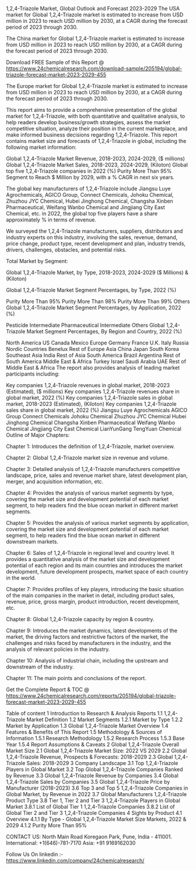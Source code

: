 1,2,4-Triazole Market, Global Outlook and Forecast 2023-2029
The USA market for Global 1,2,4-Triazole market is estimated to increase from USD million in 2023 to reach USD million by 2030, at a CAGR during the forecast period of 2023 through 2030.

The China market for Global 1,2,4-Triazole market is estimated to increase from USD million in 2023 to reach USD million by 2030, at a CAGR during the forecast period of 2023 through 2030.

Download FREE Sample of this Report @ https://www.24chemicalresearch.com/download-sample/205194/global-triazole-forecast-market-2023-2029-455

The Europe market for Global 1,2,4-Triazole market is estimated to increase from USD million in 2023 to reach USD million by 2030, at a CAGR during the forecast period of 2023 through 2030.

This report aims to provide a comprehensive presentation of the global market for 1,2,4-Triazole, with both quantitative and qualitative analysis, to help readers develop business/growth strategies, assess the market competitive situation, analyze their position in the current marketplace, and make informed business decisions regarding 1,2,4-Triazole. This report contains market size and forecasts of 1,2,4-Triazole in global, including the following market information:

Global 1,2,4-Triazole Market Revenue, 2018-2023, 2024-2029, ($ millions)
Global 1,2,4-Triazole Market Sales, 2018-2023, 2024-2029, (Kiloton)
Global top five 1,2,4-Triazole companies in 2022 (%)
Purity More Than 95% Segment to Reach $ Million by 2029, with a % CAGR in next six years.

The global key manufacturers of 1,2,4-Triazole include Jiangsu Luye Agrochemicals, AGICO Group, Connect Chemicals, Johoku Chemical, Zhuzhou JYC Chemical, Hubei Jinghong Chemical, Changsha Xinben Pharmaceutical, Weifang Wanbo Chemical and Jingjiang City East Chemical, etc. in 2022, the global top five players have a share approximately % in terms of revenue.

We surveyed the 1,2,4-Triazole manufacturers, suppliers, distributors and industry experts on this industry, involving the sales, revenue, demand, price change, product type, recent development and plan, industry trends, drivers, challenges, obstacles, and potential risks.

Total Market by Segment:

Global 1,2,4-Triazole Market, by Type, 2018-2023, 2024-2029 ($ Millions) & (Kiloton)

Global 1,2,4-Triazole Market Segment Percentages, by Type, 2022 (%)

Purity More Than 95%
Purity More Than 98%
Purity More Than 99%
Others
Global 1,2,4-Triazole Market Segment Percentages, by Application, 2022 (%)

Pesticide Intermediate
Pharmaceutical Intermediate
Others
Global 1,2,4-Triazole Market Segment Percentages, By Region and Country, 2022 (%)

North America
US
Canada
Mexico
Europe
Germany
France
U.K.
Italy
Russia
Nordic Countries
Benelux
Rest of Europe
Asia
China
Japan
South Korea
Southeast Asia
India
Rest of Asia
South America
Brazil
Argentina
Rest of South America
Middle East & Africa
Turkey
Israel
Saudi Arabia
UAE
Rest of Middle East & Africa
The report also provides analysis of leading market participants including:

Key companies 1,2,4-Triazole revenues in global market, 2018-2023 (Estimated), ($ millions)
Key companies 1,2,4-Triazole revenues share in global market, 2022 (%)
Key companies 1,2,4-Triazole sales in global market, 2018-2023 (Estimated), (Kiloton)
Key companies 1,2,4-Triazole sales share in global market, 2022 (%)
Jiangsu Luye Agrochemicals
AGICO Group
Connect Chemicals
Johoku Chemical
Zhuzhou JYC Chemical
Hubei Jinghong Chemical
Changsha Xinben Pharmaceutical
Weifang Wanbo Chemical
Jingjiang City East Chemical
LianYunGang TengYuan Chemical
Outline of Major Chapters:

Chapter 1: Introduces the definition of 1,2,4-Triazole, market overview.

Chapter 2: Global 1,2,4-Triazole market size in revenue and volume.

Chapter 3: Detailed analysis of 1,2,4-Triazole manufacturers competitive landscape, price, sales and revenue market share, latest development plan, merger, and acquisition information, etc.

Chapter 4: Provides the analysis of various market segments by type, covering the market size and development potential of each market segment, to help readers find the blue ocean market in different market segments.

Chapter 5: Provides the analysis of various market segments by application, covering the market size and development potential of each market segment, to help readers find the blue ocean market in different downstream markets.

Chapter 6: Sales of 1,2,4-Triazole in regional level and country level. It provides a quantitative analysis of the market size and development potential of each region and its main countries and introduces the market development, future development prospects, market space of each country in the world.

Chapter 7: Provides profiles of key players, introducing the basic situation of the main companies in the market in detail, including product sales, revenue, price, gross margin, product introduction, recent development, etc.

Chapter 8: Global 1,2,4-Triazole capacity by region & country.

Chapter 9: Introduces the market dynamics, latest developments of the market, the driving factors and restrictive factors of the market, the challenges and risks faced by manufacturers in the industry, and the analysis of relevant policies in the industry.

Chapter 10: Analysis of industrial chain, including the upstream and downstream of the industry.

Chapter 11: The main points and conclusions of the report.

Get the Complete Report & TOC @ https://www.24chemicalresearch.com/reports/205194/global-triazole-forecast-market-2023-2029-455

Table of content
1 Introduction to Research & Analysis Reports
1.1 1,2,4-Triazole Market Definition
1.2 Market Segments
1.2.1 Market by Type
1.2.2 Market by Application
1.3 Global 1,2,4-Triazole Market Overview
1.4 Features & Benefits of This Report
1.5 Methodology & Sources of Information
1.5.1 Research Methodology
1.5.2 Research Process
1.5.3 Base Year
1.5.4 Report Assumptions & Caveats
2 Global 1,2,4-Triazole Overall Market Size
2.1 Global 1,2,4-Triazole Market Size: 2022 VS 2029
2.2 Global 1,2,4-Triazole Revenue, Prospects & Forecasts: 2018-2029
2.3 Global 1,2,4-Triazole Sales: 2018-2029
3 Company Landscape
3.1 Top 1,2,4-Triazole Players in Global Market
3.2 Top Global 1,2,4-Triazole Companies Ranked by Revenue
3.3 Global 1,2,4-Triazole Revenue by Companies
3.4 Global 1,2,4-Triazole Sales by Companies
3.5 Global 1,2,4-Triazole Price by Manufacturer (2018-2023)
3.6 Top 3 and Top 5 1,2,4-Triazole Companies in Global Market, by Revenue in 2022
3.7 Global Manufacturers 1,2,4-Triazole Product Type
3.8 Tier 1, Tier 2 and Tier 3 1,2,4-Triazole Players in Global Market
3.8.1 List of Global Tier 1 1,2,4-Triazole Companies
3.8.2 List of Global Tier 2 and Tier 3 1,2,4-Triazole Companies
4 Sights by Product
4.1 Overview
4.1.1 By Type - Global 1,2,4-Triazole Market Size Markets, 2022 & 2029
4.1.2 Purity More Than 95%

CONTACT US:
North Main Road Koregaon Park, Pune, India - 411001.
International: +1(646)-781-7170
Asia: +91 9169162030

Follow Us On linkedin :- https://www.linkedin.com/company/24chemicalresearch/

